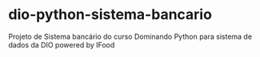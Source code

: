 # dio-python-sistema-bancario
Projeto de Sistema bancário do curso Dominando Python para sistema de dados da DIO powered by IFood
